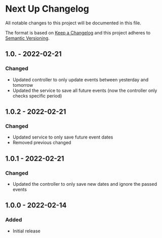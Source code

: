 # Next Up Changelog

All notable changes to this project will be documented in this file.

The format is based on [Keep a Changelog](http://keepachangelog.com/) and this project adheres to [Semantic Versioning](http://semver.org/).

## 1.0. - 2022-02-21
### Changed
- Updated controller to only update events between yesterday and tomorrow
- Updated the service to save all future events (now the controller only checks specific period)

## 1.0.2 - 2022-02-21
### Changed
- Updated service to only save future event dates
- Removed previous changed

## 1.0.1 - 2022-02-21
### Changed
- Updated the controller to only save new dates and ignore the passed events

## 1.0.0 - 2022-02-14
### Added
- Initial release
